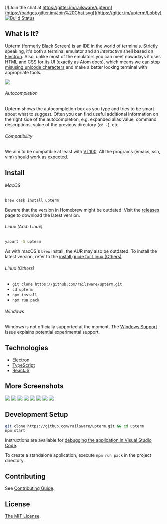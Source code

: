 [![Join the chat at https://gitter.im/railsware/upterm](https://badges.gitter.im/Join%20Chat.svg)](https://gitter.im/upterm/Lobby)
[![Build Status](https://travis-ci.org/railsware/upterm.svg?branch=master)](https://travis-ci.org/railsware/upterm)

What Is It?
-----------

Upterm (formerly Black Screen) is an IDE in the world of terminals. Strictly speaking, it's both a
terminal emulator and an *interactive* shell based on [Electron](http://electron.atom.io/).
Also, unlike most of the emulators you can meet nowadays it uses HTML and CSS for its UI (exactly as Atom does),
which means we can [stop misusing unicode characters](https://github.com/vim-airline/vim-airline)
and make a better looking terminal with appropriate tools.

![](README/main.png)

###### Autocompletion

Upterm shows the autocompletion box as you type and tries to be smart about what to suggest.
Often you can find useful additional information on the right side of the autocompletion, e.g. expanded alias value,
command descriptions, value of the previous directory (`cd -`), etc.

###### Compatibility

We aim to be compatible at least with [VT100](https://en.wikipedia.org/wiki/VT100). All the programs (emacs, ssh, vim) should work as expected.

Install
------------

###### MacOS

```bash
brew cask install upterm
```

Beware that the version in Homebrew might be outdated. Visit the [releases](https://github.com/railsware/upterm/releases) page to download the latest version.

###### Linux *(Arch Linux)*
```bash
yaourt -S upterm
```

As with macOS's `brew` install, the AUR may also be outdated. To install the latest version, refer to the [install guide for Linux (Others)](#linux-others).

###### Linux *(Others)*

* `git clone https://github.com/railsware/upterm.git`
* `cd upterm`
* `npm install`
* `npm run pack`

###### Windows

Windows is not officially supported at the moment. The [Windows Support](https://github.com/railsware/upterm/issues/800) Issue explains potential experimental support.

Technologies
------------

* [Electron](http://electron.atom.io/)
* [TypeScript](http://www.typescriptlang.org/)
* [ReactJS](https://facebook.github.io/react/)


More Screenshots
----------------

![](README/npm_autocompletion.png)
![](README/error.png)
![](README/top_autocompletion.png)
![](README/json_decorator.png)
![](README/vim.png)
![](README/emacs.png)
![](README/htop.png)
![](README/cd.png)

Development Setup
------------

```bash
git clone https://github.com/railsware/upterm.git && cd upterm
npm start
```
Instructions are available for [debugging the application in Visual Studio Code](docs/vscodedebugging.md).

To create a standalone application, execute `npm run pack` in the project directory.

Contributing
------------

See [Contributing Guide](CONTRIBUTING.md).

License
-------

[The MIT License](LICENSE).

